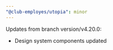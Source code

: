 ```yaml
---
"@club-employes/utopia": minor
---
```


Updates from branch version/v4.20.0:
- Design system components updated
